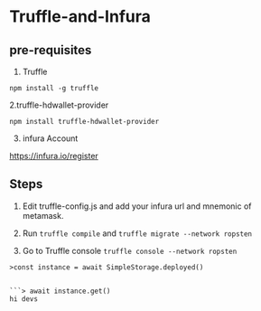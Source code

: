 # Truffle-and-Infura

## pre-requisites
1. Truffle

```
npm install -g truffle
```

2.truffle-hdwallet-provider

```
npm install truffle-hdwallet-provider
```
3. infura Account

https://infura.io/register

## Steps

1. Edit truffle-config.js and add your infura url and mnemonic of metamask.

2. Run ```truffle compile``` and ```truffle migrate --network ropsten```

3. Go to Truffle console ```truffle console --network ropsten```

```>const instance = await SimpleStorage.deployed()```

```> await instance.set("hi devs")

```> await instance.get()
hi devs
```

